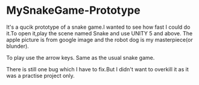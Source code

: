 # MySnakeGame-Prototype
It's a qucik prototype of a snake game.I wanted to see how fast I could do it.To open it,play the scene named Snake and use UNITY 5 
and above.
The apple picture is from google image and the robot dog is my masterpiece(or blunder).

To play use the arrow keys.
Same as the usual snake game.

There is still one bug which I have to fix.But I didn't want to overkill it as it was a practise project only.
